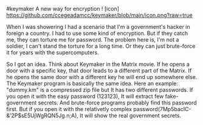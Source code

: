 #keymaker
A new way for encryption
! [icon] https://github.com/ccegeadamcc/keymaker/blob/main/icon.png?raw=true

When I was showering I had a scenario that I'm a government's hacker in foreign a country. I had to use some kind of encryption. But if they catch me, they can torture me for password. The problem here is, I'm not a soldier, I can't stand the torture for a long time. Or they can just brute-force it for years with the supercomputers.

So I got an idea. Think about Keymaker in the Matrix movie. If he opens a door with a specific key, that door leads to a different part of the Matrix. If he opens the same door with a different key he will end up somewhere else.
The Keymaker program is basically the same idea.
Here an example:
"dummy.km" is a compressed zip file but It has two different passwords. If you open it with the easy password (123123), It will extract few fake-government secrets. And brute-force programs probably find this password first. But if you open it with the relativetly complex password(7Mp5bacIC-&'2P$sE5UjWgRQN5Jg.n;A), It will show the real government secrets.
